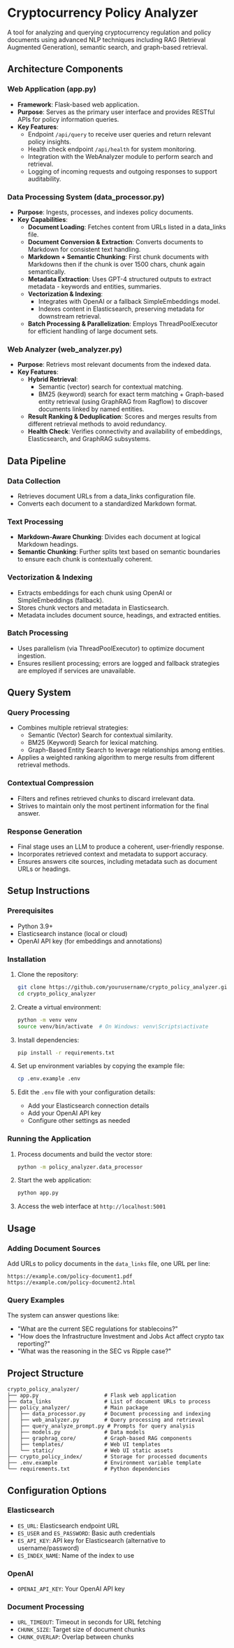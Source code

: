 # Cryptocurrency Policy Analyzer

A tool for analyzing and querying cryptocurrency regulation and policy documents using advanced NLP techniques including RAG (Retrieval Augmented Generation), semantic search, and graph-based retrieval.


## Architecture Components

### Web Application (app.py)
- **Framework**: Flask-based web application.
- **Purpose**: Serves as the primary user interface and provides RESTful APIs for policy information queries.
- **Key Features**:
  - Endpoint `/api/query` to receive user queries and return relevant policy insights.
  - Health check endpoint `/api/health` for system monitoring.
  - Integration with the WebAnalyzer module to perform search and retrieval.
  - Logging of incoming requests and outgoing responses to support auditability.

### Data Processing System (data_processor.py)
- **Purpose**: Ingests, processes, and indexes policy documents.
- **Key Capabilities**:
  - **Document Loading**: Fetches content from URLs listed in a data_links file.
  - **Document Conversion & Extraction**: Converts documents to Markdown for consistent text handling.
  - **Markdown + Semantic Chunking**: First chunk documents with Markdowns then if the chunk is over 1500 chars, chunk again semantically.
  - **Metadata Extraction**: Uses GPT-4 structured outputs to extract metadata - keywords and entities, summaries.
  - **Vectorization & Indexing**:
    - Integrates with OpenAI or a fallback SimpleEmbeddings model.
    - Indexes content in Elasticsearch, preserving metadata for downstream retrieval.
  - **Batch Processing & Parallelization**: Employs ThreadPoolExecutor for efficient handling of large document sets.

### Web Analyzer (web_analyzer.py)
- **Purpose**: Retrievs most relevant documents from the indexed data.
- **Key Features**:
  - **Hybrid Retrieval**:
    - Semantic (vector) search for contextual matching.
    - BM25 (keyword) search for exact term matching + Graph-based entity retrieval (using GraphRAG from Ragflow) to discover documents linked by named entities.
  - **Result Ranking & Deduplication**: Scores and merges results from different retrieval methods to avoid redundancy.
  - **Health Check**: Verifies connectivity and availability of embeddings, Elasticsearch, and GraphRAG subsystems.

## Data Pipeline

### Data Collection
- Retrieves document URLs from a data_links configuration file.
- Converts each document to a standardized Markdown format.

### Text Processing
- **Markdown-Aware Chunking**: Divides each document at logical Markdown headings.
- **Semantic Chunking**: Further splits text based on semantic boundaries to ensure each chunk is contextually coherent.

### Vectorization & Indexing
- Extracts embeddings for each chunk using OpenAI or SimpleEmbeddings (fallback).
- Stores chunk vectors and metadata in Elasticsearch.
- Metadata includes document source, headings, and extracted entities.

### Batch Processing
- Uses parallelism (via ThreadPoolExecutor) to optimize document ingestion.
- Ensures resilient processing; errors are logged and fallback strategies are employed if services are unavailable.

## Query System

### Query Processing
- Combines multiple retrieval strategies:
  - Semantic (Vector) Search for contextual similarity.
  - BM25 (Keyword) Search for lexical matching.
  - Graph-Based Entity Search to leverage relationships among entities.
- Applies a weighted ranking algorithm to merge results from different retrieval methods.

### Contextual Compression
- Filters and refines retrieved chunks to discard irrelevant data.
- Strives to maintain only the most pertinent information for the final answer.

### Response Generation
- Final stage uses an LLM to produce a coherent, user-friendly response.
- Incorporates retrieved context and metadata to support accuracy.
- Ensures answers cite sources, including metadata such as document URLs or headings.


## Setup Instructions

### Prerequisites

- Python 3.9+
- Elasticsearch instance (local or cloud)
- OpenAI API key (for embeddings and annotations)

### Installation

1. Clone the repository:
   ```bash
   git clone https://github.com/yourusername/crypto_policy_analyzer.git
   cd crypto_policy_analyzer
   ```

2. Create a virtual environment:
   ```bash
   python -m venv venv
   source venv/bin/activate  # On Windows: venv\Scripts\activate
   ```

3. Install dependencies:
   ```bash
   pip install -r requirements.txt
   ```

4. Set up environment variables by copying the example file:
   ```bash
   cp .env.example .env
   ```
   
5. Edit the `.env` file with your configuration details:
   - Add your Elasticsearch connection details
   - Add your OpenAI API key
   - Configure other settings as needed

### Running the Application

1. Process documents and build the vector store:
   ```bash
   python -m policy_analyzer.data_processor
   ```

2. Start the web application:
   ```bash
   python app.py
   ```

3. Access the web interface at `http://localhost:5001`

## Usage

### Adding Document Sources

Add URLs to policy documents in the `data_links` file, one URL per line:

```
https://example.com/policy-document1.pdf
https://example.com/policy-document2.html
```

### Query Examples

The system can answer questions like:

- "What are the current SEC regulations for stablecoins?"
- "How does the Infrastructure Investment and Jobs Act affect crypto tax reporting?"
- "What was the reasoning in the SEC vs Ripple case?"

## Project Structure

```
crypto_policy_analyzer/
├── app.py                     # Flask web application
├── data_links                 # List of document URLs to process
├── policy_analyzer/           # Main package
│   ├── data_processor.py      # Document processing and indexing
│   ├── web_analyzer.py        # Query processing and retrieval
│   ├── query_analyze_prompt.py # Prompts for query analysis
│   ├── models.py              # Data models
│   ├── graphrag_core/         # Graph-based RAG components
│   ├── templates/             # Web UI templates
│   └── static/                # Web UI static assets
├── crypto_policy_index/       # Storage for processed documents
├── .env.example               # Environment variable template
└── requirements.txt           # Python dependencies
```

## Configuration Options

### Elasticsearch

- `ES_URL`: Elasticsearch endpoint URL
- `ES_USER` and `ES_PASSWORD`: Basic auth credentials
- `ES_API_KEY`: API key for Elasticsearch (alternative to username/password)
- `ES_INDEX_NAME`: Name of the index to use

### OpenAI

- `OPENAI_API_KEY`: Your OpenAI API key

### Document Processing

- `URL_TIMEOUT`: Timeout in seconds for URL fetching
- `CHUNK_SIZE`: Target size of document chunks
- `CHUNK_OVERLAP`: Overlap between chunks

